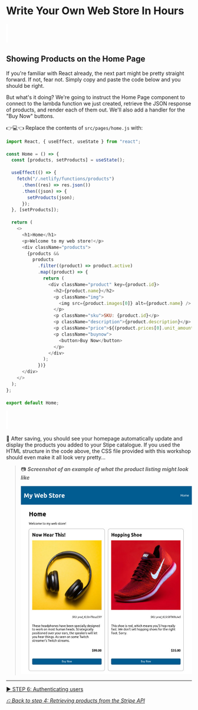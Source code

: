 # Write Your Own Web Store In Hours

![spacer](workshop-assets/readme-images/spacer.png)

## Showing Products on the Home Page

If you're familiar with React already, the next part might be pretty straight forward. If not, fear not. Simply copy and paste the code below and you should be right.

But what's it doing? We're going to instruct the Home Page component to connect to the lambda function we just created, retrieve the JSON response of products, and render each of them out. We'll also add a handler for the "Buy Now" buttons.

👉💻👈 Replace the contents of `src/pages/home.js` with:

```javascript
import React, { useEffect, useState } from "react";

const Home = () => {
  const [products, setProducts] = useState();

  useEffect(() => {
    fetch("/.netlify/functions/products")
      .then((res) => res.json())
      .then((json) => {
        setProducts(json);
      });
  }, [setProducts]);

  return (
    <>
      <h1>Home</h1>
      <p>Welcome to my web store!</p>
      <div className="products">
        {products &&
          products
            .filter((product) => product.active)
            .map((product) => {
              return (
                <div className="product" key={product.id}>
                  <h2>{product.name}</h2>
                  <p className="img">
                    <img src={product.images[0]} alt={product.name} />
                  </p>
                  <p className="sku">SKU: {product.id}</p>
                  <p className="description">{product.description}</p>
                  <p className="price">${(product.prices[0].unit_amount / 100).toFixed(2)}</p>
                  <p className="buynow">
                    <button>Buy Now</button>
                  </p>
                </div>
              );
            })}
      </div>
    </>
  );
};

export default Home;
```

![spacer](workshop-assets/readme-images/spacer.png)

🧪 After saving, you should see your homepage automatically update and display the products you added to your Stipe catalogue. If you used the HTML structure in the code above, the CSS file provided with this workshop should even make it all look very pretty...

> 📷 **_Screenshot of an example of what the product listing might look like_**
>
> ![An example of what the product listing might look like](workshop-assets/readme-images/webstore-demo-product-list.jpg)

---

[▶️ STEP 6: Authenticating users](./STEP-6-AUTHENTICATING-USERS.md)

_[⎌ Back to step 4: Retrieving products from the Stripe API](./STEP-4-RETRIEVE-PRODUCTS.md)_
